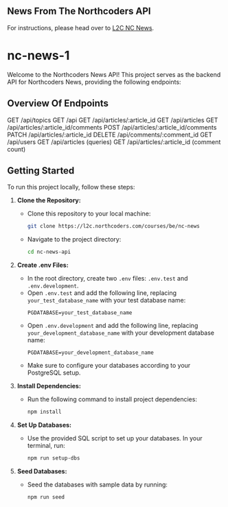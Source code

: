 ## News From The Northcoders API
For instructions, please head over to [L2C NC News](https://l2c.northcoders.com/courses/be/nc-news).
# nc-news-1


Welcome to the Northcoders News API! This project serves as the backend API for Northcoders News, providing  the following endpoints: 

## Overview Of Endpoints

GET /api/topics
GET /api
GET /api/articles/:article_id
GET /api/articles
GET /api/articles/:article_id/comments
POST /api/articles/:article_id/comments
PATCH /api/articles/:article_id
DELETE /api/comments/:comment_id
GET /api/users
GET /api/articles (queries)
GET /api/articles/:article_id (comment count)


## Getting Started

To run this project locally, follow these steps:

1. **Clone the Repository:**
   - Clone this repository to your local machine:
     ```bash
     git clone https://l2c.northcoders.com/courses/be/nc-news
     ```
   - Navigate to the project directory:
     ```bash
     cd nc-news-api
     ```

2. **Create .env Files:**
   - In the root directory, create two `.env` files: `.env.test` and `.env.development`.
   - Open `.env.test` and add the following line, replacing `your_test_database_name` with your test database name:
     ```
     PGDATABASE=your_test_database_name
     ```
   - Open `.env.development` and add the following line, replacing `your_development_database_name` with your development database name:
     ```
     PGDATABASE=your_development_database_name
     ```
   - Make sure to configure your databases according to your PostgreSQL setup.

3. **Install Dependencies:**
   - Run the following command to install project dependencies:
     ```bash
     npm install
     ```

4. **Set Up Databases:**
   - Use the provided SQL script to set up your databases. In your terminal, run:
     ```bash
     npm run setup-dbs
     ```

5. **Seed Databases:**
   - Seed the databases with sample data by running:
     ```bash
     npm run seed
     ```


   

